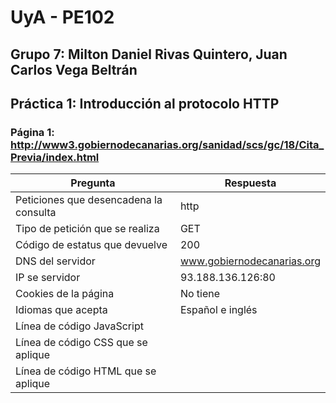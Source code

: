 # UyA - PE102
## Grupo 7: Milton Daniel Rivas Quintero, Juan Carlos Vega Beltrán
## Práctica 1: **Introducción al protocolo HTTP**



### Página 1:  http://www3.gobiernodecanarias.org/sanidad/scs/gc/18/Cita_Previa/index.html

| Pregunta                               | Respuesta                 |
| ------ | ----------- |
| Peticiones que desencadena la consulta | http                      |
| Tipo de petición que se realiza        | GET                       |
| Código de estatus que devuelve         | 200                       |
| DNS del servidor                       |www.gobiernodecanarias.org |
| IP se servidor                         | 93.188.136.126:80         |
| Cookies de la página                   | No tiene                  |
| Idiomas que acepta                     | Español e inglés          |
| Línea de código JavaScript             |           |
| Línea de código CSS que se aplique     |         |
| Línea de código HTML que se aplique    |         |

